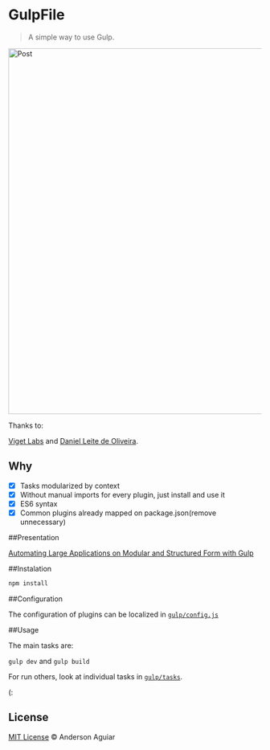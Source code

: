 GulpFile
========

> A simple way to use Gulp.

<a href="http://andersonaguiar.com.br/talk-anderson-aguiar-tdc-2015-gulp/"><img width="728" src="http://puu.sh/kCo7k/8e8e2ecc7d.png" alt="Post"></a>

Thanks to:

[Viget Labs](https://github.com/greypants/gulp-starter) and [Daniel Leite de Oliveira](https://github.com/dleitee/gulp-es6).

## Why

- [x] Tasks modularized by context
- [x] Without manual imports for every plugin, just install and use it
- [x] ES6 syntax
- [x] Common plugins already mapped on package.json(remove unnecessary)

##Presentation

[Automating Large Applications on Modular and Structured Form with Gulp](http://www.slideshare.net/andersonagr/automatizando-grandes-aplicaes-de-forma-modular-e-estruturada-com-gulp)

##Instalation

```bash
npm install
```

##Configuration

The configuration of plugins can be localized in [`gulp/config.js`](https://github.com/andersonaguiar/GulpFile/blob/master/gulp/config.js)

##Usage

The main tasks are:

`gulp dev` and `gulp build`

For run others, look at individual tasks in [`gulp/tasks`](https://github.com/andersonaguiar/GulpFile/tree/master/gulp/tasks).

(:

## License

[MIT License](http://mit-license.org/) © Anderson Aguiar
